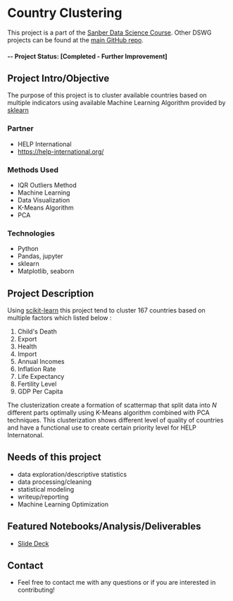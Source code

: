 # Country Clustering
This project is a part of the [Sanber Data Science Course](https://sanbercode.com/).  Other DSWG projects can be found at the [main GitHub repo](https://github.com/patrickamadeus).

#### -- Project Status: [Completed - Further Improvement]

## Project Intro/Objective
The purpose of this project is to cluster available countries based on multiple indicators using available Machine Learning Algorithm provided by [sklearn](https://scikit-learn.org/stable/)

### Partner
* HELP International
* https://help-international.org/

### Methods Used
* IQR Outliers Method
* Machine Learning
* Data Visualization
* K-Means Algorithm
* PCA

### Technologies
* Python
* Pandas, jupyter
* sklearn
* Matplotlib, seaborn

## Project Description
Using [scikit-learn](https://scikit-learn.org/stable/) this project tend to cluster 167 countries based on multiple factors which listed below :
1. Child's Death
2. Export
3. Health
4. Import
5. Annual Incomes
6. Inflation Rate
7. Life Expectancy
8. Fertility Level
9. GDP Per Capita

The clusterization create a formation of scattermap that split data into *N* different parts optimally using K-Means algorithm combined with PCA techniques. This clusterization 
shows different level of quality of countries and have a functional use to create certain priority level for HELP Internatonal.

## Needs of this project

- data exploration/descriptive statistics
- data processing/cleaning
- statistical modeling
- writeup/reporting
- Machine Learning Optimization

## Featured Notebooks/Analysis/Deliverables
* [Slide Deck](https://github.com/patrickamadeus/data-science-bootcamp/blob/main/Final%20Project/slide.pdf)

## Contact
* Feel free to contact me with any questions or if you are interested in contributing!
